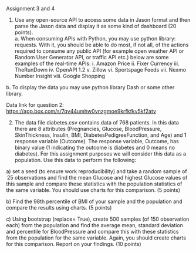 Assignment 3 and 4 

1)	Use any open-source API to access some data in Jason format and then parse the Jason data and display it as some kind of dashboard (20 points).  
a.	When consuming APIs with Python, you may use python library: requests. With it, you should be able to do most, if not all, of the actions required to consume any public API (for example open weather API or Random User Generator API, or traffic API etc.) below are some examples of the real-time APIs: 
i.	Amazon Price
ii.	Fixer Currency
iii.	TheRunDown
iv.	OpenAPI 1.2
v.	Zillow
vi.	Sportspage Feeds
vii.	Nexmo Number Insight
viii.	Google Shopping

b.	To display the data you may use python library Dash or some other library.  

Data link for question 2:  https://app.box.com/s/7qv44umhw0vnzgmoe9krfkfkv5kf2atv 

2) The data file diabetes.csv contains data of 768 patients. In this data there are 8 attributes (Pregnancies, Glucose, BloodPressure, SkinThickness, Insulin, BMI, DiabetesPedigreeFunction, and Age) and 1 response variable (Outcome). The response variable, Outcome, has binary value (1 indicating the outcome is diabetes and 0 means no diabetes). For this assignment purposes we will consider this data as a population.  Use this data to perform the following:

a)  set a seed (to ensure work reproducibility) and take a random sample of  25 observations and find the mean Glucose and highest Glucose values of this sample and compare these statistics with the population statistics of the same variable. You should use charts for this comparison.    (5 points) 

b) Find the 98th percentile of BMI of your sample and the population and compare the results using charts. (5 points)

c) Using bootstrap (replace= True), create 500 samples (of 150 observation each) from the population and find the average mean, standard deviation and percentile for BloodPressure and compare this with these statistics from the population for the same variable. Again, you should create charts for this comparison. Report on your findings.  (10 points)  
 
 
 
